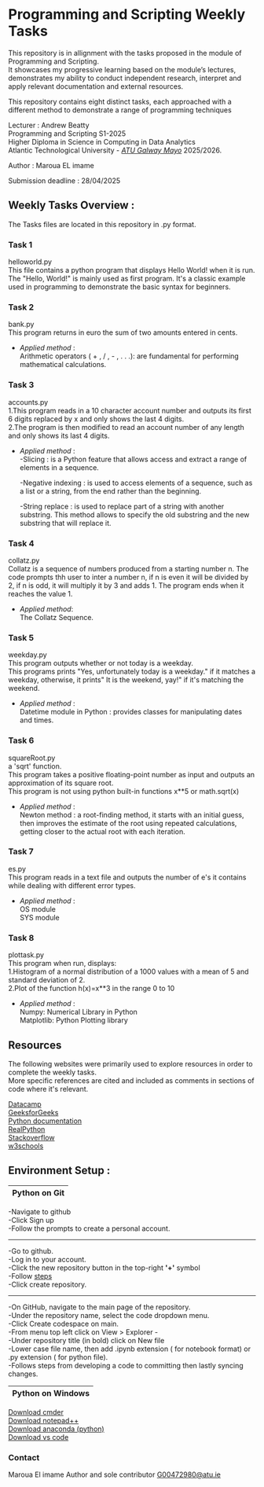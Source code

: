 # Programming and Scripting Weekly Tasks

This repository is in allignment with the tasks proposed in the module of Programming and Scripting.  
It showcases my progressive learning based on the module’s lectures, demonstrates my ability to conduct independent research, interpret and apply relevant documentation and external resources.

This repository contains eight distinct tasks, each approached with a different method to demonstrate a range of programming techniques

Lecturer : Andrew Beatty  
Programming and Scripting S1-2025  
Higher Diploma in Science in Computing in Data Analytics   
Atlantic Technological University - *[ATU Galway Mayo](https://www.atu.ie/)* 2025/2026.  

Author : Maroua EL imame

Submission deadline : 28/04/2025

## **Weekly Tasks Overview  :**
The Tasks files are located in this repository in .py format.

### Task 1 
helloworld.py  
This file contains a python program that displays Hello World! when it is run.  
The "Hello, World!" is mainly used as first program. It's a classic example used in programming to demonstrate the basic syntax for beginners.

### Task 2
bank.py  
This program returns in euro the sum of two amounts entered in cents.  

*   *Applied method* :  
    Arithmetic operators  ( + , / , - , . . .): are fundamental for performing mathematical calculations.

### Task 3
accounts.py  
1.This program reads in a 10 character account number and outputs its first 6 digits replaced by x and only shows the last 4 digits.  
2.The program is then modified to read an account number of any length and only shows its last 4 digits.

*   *Applied method* :  
    -Slicing : is a Python feature that allows access and extract a range of elements in a sequence.   

    -Negative indexing : is used to access elements of a sequence, such as a list or a string, from the end rather than the beginning.  

    -String replace : is used to replace part of a string with another substring. This method allows to specify the old substring and the new substring that will replace it.  

### Task 4
collatz.py  
Collatz is a sequence of numbers produced from a starting number n. The code prompts thh user to inter a number n, if n is even it will be divided by 2, if n is odd, it will multiply it by 3 and adds 1. The program ends when it reaches the value 1.

*   *Applied method*:    
    The Collatz Sequence.

### Task 5
weekday.py  
This program outputs whether or not today is a weekday.  
This programs prints "Yes, unfortunately today is a weekday." if it matches a weekday, otherwise, it prints" It is the weekend, yay!" if it's matching the weekend. 

*   *Applied method* :  
    Datetime module in Python : provides classes for manipulating dates and times.

### Task 6
squareRoot.py  
a 'sqrt' function.  
This program takes a positive floating-point number as input and outputs an approximation of its square root.  
This program is not using python built-in functions x**5 or math.sqrt(x)

*   *Applied method*  :  
    Newton method : a root-finding method, it starts with an initial guess, then improves the estimate of the root using repeated calculations, getting closer to the actual root with each iteration. 

### Task 7 
es.py   
This program reads in a text file and outputs the number of e's it contains while dealing with different error types.

*   *Applied method*  :  
    OS module    
    SYS module  

### Task 8
plottask.py  
This program when run, displays:  
1.Histogram of a normal distribution of a 1000 values with a mean of 5 and standard deviation of 2.   
2.Plot of the function h(x)=x**3 in the range 0 to 10  

*   *Applied method*  :  
    Numpy: Numerical Library in Python  
    Matplotlib: Python Plotting library   

## Resources  
The following websites were primarily used to explore resources in order to complete the weekly tasks.  
More specific references are cited and included as comments in sections of code where it's relevant.  

[Datacamp](https://app.datacamp.com/)  
[GeeksforGeeks](https://www.geeksforgeeks.org/)  
[Python documentation](https://docs.python.org/3/)  
[RealPython](https://realpython.com/)  
[Stackoverflow](https://stackoverflow.com/questions)  
[w3schools](https://www.w3schools.com/)  


## Environment Setup :
| Python on Git     |
|----------|

-Navigate to github  
-Click Sign up  
-Follow the prompts to create a personal account.  
***  
-Go to github.  
-Log in to your account.  
-Click the new repository button in the top-right **'+'** symbol   
-Follow [steps](https://docs.github.com/en/repositories/creating-and-managing-repositories/creating-a-new-repository)  
-Click create repository.  
***  
-On GitHub, navigate to the main page of the repository.  
-Under the repository name, select the code dropdown menu.  
-Click Create codespace on main.  
-From menu top left click on View > Explorer -  
-Under repository title (in bold) click on New file  
-Lower case file name, then add .ipynb extension ( for notebook format) or .py extension ( for python file).  
-Follows steps from developing a code to committing then lastly syncing changes.

| Python on Windows     |
|----------|

[Download cmder](https://cmder.app/)  
[Download notepad++](https://notepad-plus-plus.org/)  
[Download anaconda (python)](https://www.anaconda.com/download)   
[Download vs code](https://code.visualstudio.com/Download)  

### Contact
Maroua El imame
Author and sole contributor
G00472980@atu.ie










